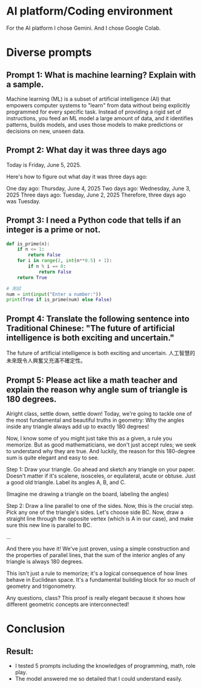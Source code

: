 # AI platform/Coding environment
For the AI platform I chose Gemini. And I chose Google Colab.

# Diverse prompts
## Prompt 1: What is machine learning? Explain with a sample.
Machine learning (ML) is a subset of artificial intelligence (AI) that empowers computer systems to "learn" from data without being explicitly programmed for every specific task. Instead of providing a rigid set of instructions, you feed an ML model a large amount of data, and it identifies patterns, builds models, and uses those models to make predictions or decisions on new, unseen data.


## Prompt 2: What day it was three days ago
Today is Friday, June 5, 2025.

Here's how to figure out what day it was three days ago:

One day ago: Thursday, June 4, 2025
Two days ago: Wednesday, June 3, 2025
Three days ago: Tuesday, June 2, 2025
Therefore, three days ago was Tuesday.


## Prompt 3: I need a Python code that tells if an integer is a prime or not.
```python
def is_prime(n):
    if n <= 1:
        return False
    for i in range(2, int(n**0.5) + 1):
        if n % i == 0:
            return False
    return True

# 測試
num = int(input("Enter a number:"))
print(True if is_prime(num) else False)
```

## Prompt 4: Translate the following sentence into Traditional Chinese: "The future of artificial intelligence is both exciting and uncertain."
The future of artificial intelligence is both exciting and uncertain.
人工智慧的未來既令人興奮又充滿不確定性。

## Prompt 5: Please act like a math teacher and explain the reason why angle sum of triangle is 180 degrees.
Alright class, settle down, settle down! Today, we're going to tackle one of the most fundamental and beautiful truths in geometry: Why the angles inside any triangle always add up to exactly 180 degrees!

Now, I know some of you might just take this as a given, a rule you memorize. But as good mathematicians, we don't just accept rules; we seek to understand why they are true. And luckily, the reason for this 180-degree sum is quite elegant and easy to see.

Step 1: Draw your triangle.
Go ahead and sketch any triangle on your paper. Doesn't matter if it's scalene, isosceles, or equilateral, acute or obtuse. Just a good old triangle. Label its angles A, B, and C.

(Imagine me drawing a triangle on the board, labeling the angles)

Step 2: Draw a line parallel to one of the sides.
Now, this is the crucial step. Pick any one of the triangle's sides. Let's choose side BC. Now, draw a straight line through the opposite vertex (which is A in our case), and make sure this new line is parallel to BC.

...

And there you have it! We've just proven, using a simple construction and the properties of parallel lines, that the sum of the interior angles of any triangle is always 180 degrees.

This isn't just a rule to memorize; it's a logical consequence of how lines behave in Euclidean space. It's a fundamental building block for so much of geometry and trigonometry.

Any questions, class? This proof is really elegant because it shows how different geometric concepts are interconnected!

# Conclusion
## Result:
* I tested 5 prompts including the knowledges of programming, math, role play.
* The model answered me so detailed that I could understand easily.
